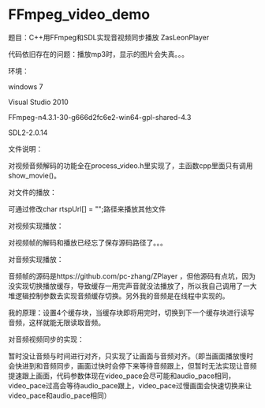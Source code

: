 # FFmpeg_video_demo
题目：C++用FFmpeg和SDL实现音视频同步播放
ZasLeonPlayer

代码依旧存在的问题：播放mp3时，显示的图片会失真。。。

环境：

windows 7

Visual Studio 2010

FFmpeg-n4.3.1-30-g666d2fc6e2-win64-gpl-shared-4.3

SDL2-2.0.14

文件说明：

对视频音频解码的功能全在process_video.h里实现了，主函数cpp里面只有调用show_movie()。

对文件的播放：

可通过修改char rtspUrl[] = "";路径来播放其他文件

对视频实现播放：

对视频帧的解码和播放已经忘了保存源码路径了。。。

对音频实现播放：

音频帧的源码是https://github.com/pc-zhang/ZPlayer ，但他源码有点坑，因为没实现切换播放缓存，导致缓存一用完声音就没法播放了，所以我自己调用了一大堆逻辑控制参数去实现音频缓存切换。另外我的音频是在线程中实现的。

我的原理：设置4个缓存块，当缓存块即将用完时，切换到下一个缓存块进行读写音频，这样就能无限读取音频。


对音频视频同步的实现：

暂时没让音频与时间进行对齐，只实现了让画面与音频对齐。（即当画面播放慢时会快进到和音频同步，画面过快时会停下来等待音频跟上，但暂时无法实现让音频提速跟上画面，代码参数体现在video_pace会尽可能和audio_pace相同，video_pace过高会等待audio_pace跟上，video_pace过慢画面会快速切换来让video_pace和audio_pace相同）

